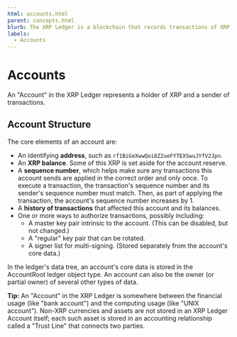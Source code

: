 ```yaml
---
html: accounts.html
parent: concepts.html
blurb: The XRP Ledger is a blockchain that records transactions of XRP and other tokens between accounts.
labels:
  - Accounts
---
```

# Accounts

An "Account" in the XRP Ledger represents a holder of XRP and a sender of transactions.

## Account Structure

The core elements of an account are:

- An identifying **address**, such as `rf1BiGeXwwQoi8Z2ueFYTEXSwuJYfV2Jpn`.
- An **XRP balance**. Some of this XRP is set aside for the account reserve.
- A **sequence number**, which helps make sure any transactions this account sends are applied in the correct order and only once. To execute a transaction, the transaction's sequence number and its sender's sequence number must match. Then, as part of applying the transaction, the account's sequence number increases by 1.
- A **history of transactions** that affected this account and its balances.
- One or more ways to authorize transactions, possibly including:
    - A master key pair intrinsic to the account. (This can be disabled, but not changed.)
    - A "regular" key pair that can be rotated.
    - A signer list for multi-signing. (Stored separately from the account's core data.)

In the ledger's data tree, an account's core data is stored in the AccountRoot ledger object type. An account can also be the owner (or partial owner) of several other types of data.

**Tip:** An "Account" in the XRP Ledger is somewhere between the financial usage (like "bank account") and the computing usage (like "UNIX account"). Non-XRP currencies and assets are not stored in an XRP Ledger Account itself; each such asset is stored in an accounting relationship called a "Trust Line" that connects two parties.

